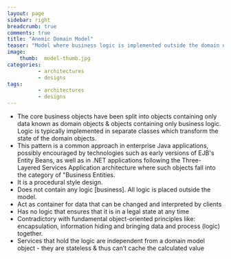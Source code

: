 ```yaml
---
layout: page
sidebar: right
breadcrumb: true
comments: true
title: "Anemic Domain Model"
teaser: "Model where business logic is implemented outside the domain objects."
image:
    thumb:  model-thumb.jpg
categories:
          - architectures
          - designs
tags:
          - architectures
          - designs
---
```

- The core business objects have been split into objects containing only data known as domain objects & objects containing only business logic. Logic is typically implemented in separate classes which transform the state of the domain objects.
- This pattern is a common approach in enterprise Java applications, possibly encouraged by technologies such as early versions of EJB's Entity Beans, as well as in .NET applications following the Three-Layered Services Application architecture where such objects fall into the category of "Business Entities.
- It is a procedural style design.
- Does not contain any logic [business]. All logic is placed outside the model.
- Act as container for data that can be changed and interpreted by clients
- Has no logic that ensures that it is in a legal state at any time
- Contradictory with fundamental object-oriented principles like: encapsulation, information hiding and bringing data and process (logic) together.
- Services that hold the logic are independent from a domain model object - they are stateless & thus can’t cache the calculated value
